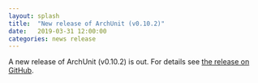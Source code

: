 ```yaml
---
layout: splash
title:  "New release of ArchUnit (v0.10.2)"
date:   2019-03-31 12:00:00
categories: news release
---
```


A new release of ArchUnit (v0.10.2) is out. For details see [the release on GitHub](https://github.com/TNG/ArchUnit/releases/tag/v0.10.2 "ArchUnit v0.10.2 on GitHub").